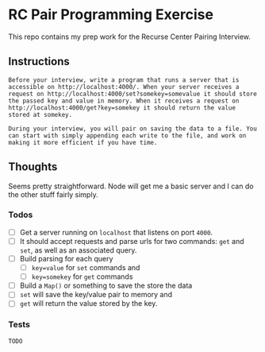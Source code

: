 # RC Pair Programming Exercise

This repo contains my prep work for the Recurse Center Pairing Interview. 

## Instructions

```
Before your interview, write a program that runs a server that is accessible on http://localhost:4000/. When your server receives a request on http://localhost:4000/set?somekey=somevalue it should store the passed key and value in memory. When it receives a request on http://localhost:4000/get?key=somekey it should return the value stored at somekey.

During your interview, you will pair on saving the data to a file. You can start with simply appending each write to the file, and work on making it more efficient if you have time.
```

## Thoughts

Seems pretty straightforward. Node will get me a basic server and I can do the other stuff fairly simply.

### Todos

- [ ] Get a server running on `localhost` that listens on port `4000`. 
- [ ] It should accept requests and parse urls for two commands: `get` and `set`, as well as an associated query.
- [ ] Build parsing for each query
  - [ ] `key=value` for `set` commands and
  - [ ] `key=somekey` for `get` commands
- [ ] Build a `Map()` or something to save the store the data
- [ ] `set` will save the key/value pair to memory and 
- [ ] `get` will return the value stored by the key.

### Tests

`TODO`
